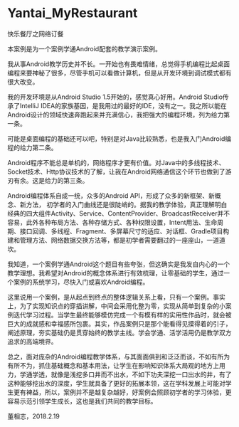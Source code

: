# Yantai_MyRestaurant
快乐餐厅之网络订餐

本案例是为一个案例学通Android配套的教学演示案例。

我从事Android教学历史并不长。一开始也有畏难情绪，总觉得手机编程比起桌面编程来要神秘了很多，尽管手机可以看做计算机，但是从开发环境到调试模式都有很大改变。

我的开发环境是从Android Studio 1.5开始的，感觉真心好用。Android Studio传承了IntelliJ IDEA的家族基因，是我用过的最好的IDE，没有之一。我之所以能在Android设计的领域快速奔跑起来并充满信心，我把强大的编程环境，列为给力第一条。

可能是桌面编程的基础还可以吧，特别是对Java比较熟悉，也是我入门Android编程的给力第二条。

Android程序不能总是单机的，网络程序才更有价值。对Java中的多线程技术、Socket技术、Http协议技术的了解，让我在Android网络通信这个环节也做到了游刃有余。这是给力的第三条。

Android编程体系自成一统，众多的Android API，形成了众多的新框架、新概念、新方法， 初学者的入门曲线还是很陡峭的。据我的教学体验，真正理解明白经典的四大组件Activity、Service、ContentProvider、BroadcastReceiver并不容易，此外各种布局方法、各种存储方式、各种权限设置，Intent用法、生命周期、接口回调、多线程、Fragment、多屏幕尺寸的适应、对话框、Gradle项目构建和管理方法、网络数据交换方法等，都是初学者需要翻过的一座座山，一道道坎。

我知道，一个案例学通Android这个题目有些夸张，但这确实是我发自内心的一个教学理想。我希望对Android的概念体系进行有效梳理，让零基础的学生，通过一个案例的系统学习，尽快入门或喜欢Android编程。

这里说用一个案例，是从起点到终点的整体逻辑关系上看，只有一个案例。事实上，为了实现知识点的穿插讲解，中间会采用化整为零，实现从简单到复杂的小案例迭代学习过程。当学生最终能够模仿完成一个有模有样的实用性作品时，就会被巨大的成就感和幸福感所包裹。其实，作品案例只是那个能看得见摸得着的引子，阐述原理，夯实基础仍是贯穿始终的教学主线。学会学通、活学活用仍是教学双方追求的高端境界。

总之，面对庞杂的Android编程教学体系，与其面面俱到和泛泛而谈，不如有所为有所不为，抓住基础概念和基本用法，让学生在影响知识体系大局观的地方上用力，学通学透，就像是浅挖多口井而不出水，不如下功夫深挖一口出水的井，有了这种能够挖出水的深度，学生就具备了更好的拓展本领，这在学科发展上可能对学生更有裨益，所以，案例并不是越复杂越好，好案例会照顾初学者的学习体验，更容易示范引领学生成长，这也是我们共同的教学目标。

董相志，2018.2.19
